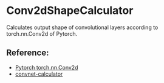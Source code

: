 # Conv2dShapeCalculator

Calculates output shape of convolutional layers according to torch.nn.Conv2d of Pytorch.

## Reference:  
- [Pytorch torch.nn.Conv2d](https://pytorch.org/docs/stable/generated/torch.nn.Conv2d.html)  
- [convnet-calculator](https://github.com/madebyollin/convnet-calculator)  